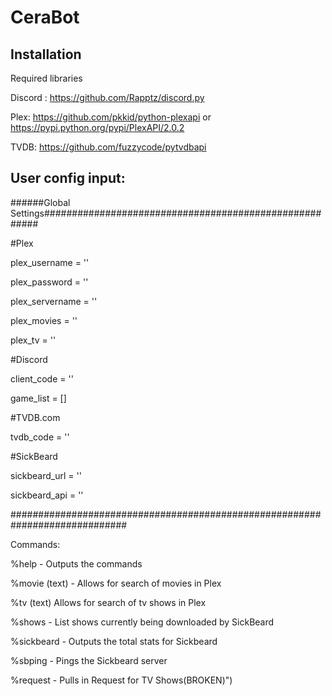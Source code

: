 # CeraBot

## Installation
  Required libraries
  
  Discord : https://github.com/Rapptz/discord.py
  
  Plex: https://github.com/pkkid/python-plexapi or https://pypi.python.org/pypi/PlexAPI/2.0.2
  
  TVDB: https://github.com/fuzzycode/pytvdbapi

## User config input:
######Global Settings#######################################################

#Plex

plex_username = ''

plex_password = ''

plex_servername = ''

plex_movies = ''

plex_tv = ''

#Discord

client_code = ''

game_list = []

#TVDB.com

tvdb_code = ''

#SickBeard

sickbeard_url = ''

sickbeard_api = ''

#############################################################################

Commands:

%help - Outputs the commands

%movie (text) - Allows for search of movies in Plex

%tv (text) Allows for search of tv shows in Plex

%shows - List shows currently being downloaded by SickBeard

%sickbeard - Outputs the total stats for Sickbeard

%sbping - Pings the Sickbeard server

%request - Pulls in Request for TV Shows(BROKEN)")
